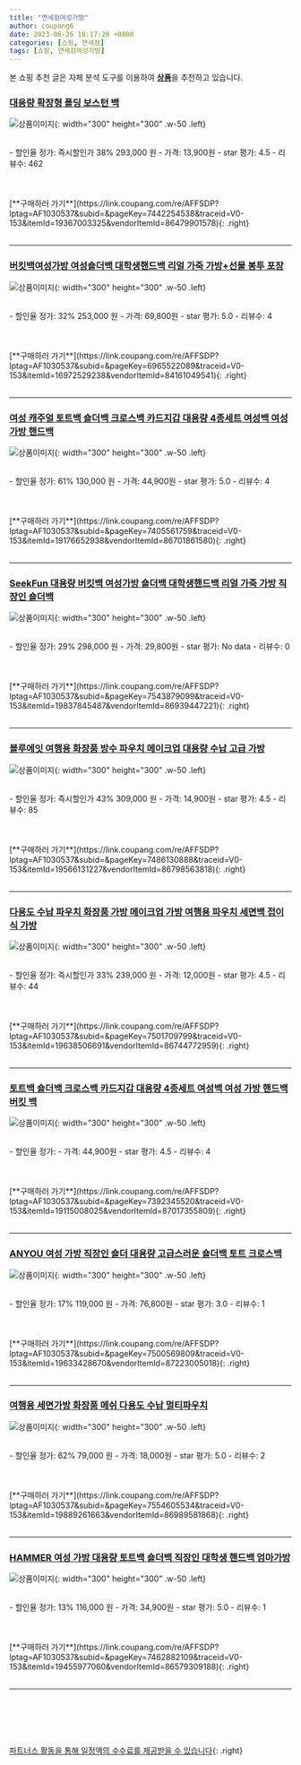 ```yaml
---
title: "면세점여성가방"
author: coupang6
date: 2023-06-26 18:17:20 +0800
categories: [쇼핑, 면세점]
tags: [쇼핑, 면세점여성가방]
---
```


본 쇼핑 추천 글은 자체 분석 도구를 이용하여 [**상품**](https://link.coupang.com/a/bao1ui)을 추천하고 있습니다.

### [대용량 확장형 폴딩 보스턴 백](https://link.coupang.com/re/AFFSDP?lptag=AF1030537&subid=&pageKey=7442254538&traceid=V0-153&itemId=19367003325&vendorItemId=86479901578)

![상품이미지](https://thumbnail9.coupangcdn.com/thumbnails/remote/230x230ex/image/vendor_inventory/365e/3e5686a3e4cd63e570d70430f72188ec7c3824b9791cd811b5429e28b429.jpg){: width="300" height="300" .w-50 .left}


<br>
- 할인율 정가: 즉시할인가 38%  293,000   원
- 가격: 13,900원
- star 평가: 4.5
- 리뷰수: 462
<br>
<br>
<br>
<br>
[**구매하러 가기**](https://link.coupang.com/re/AFFSDP?lptag=AF1030537&subid=&pageKey=7442254538&traceid=V0-153&itemId=19367003325&vendorItemId=86479901578){: .right}
<br>
<br>

---

### [버킷백여성가방 여성숄더백 대학생핸드백 리얼 가죽 가방+선물 봉투 포장](https://link.coupang.com/re/AFFSDP?lptag=AF1030537&subid=&pageKey=6965522089&traceid=V0-153&itemId=16972529238&vendorItemId=84161049541)

![상품이미지](https://thumbnail9.coupangcdn.com/thumbnails/remote/230x230ex/image/vendor_inventory/7dd9/4394bba545c36b12b394b6d4c0602b4d2d8bce0e7d304c071d8d6f6677f3.jpg){: width="300" height="300" .w-50 .left}


<br>
- 할인율 정가: 32%  253,000   원
- 가격: 69,800원
- star 평가: 5.0
- 리뷰수: 4
<br>
<br>
<br>
<br>
[**구매하러 가기**](https://link.coupang.com/re/AFFSDP?lptag=AF1030537&subid=&pageKey=6965522089&traceid=V0-153&itemId=16972529238&vendorItemId=84161049541){: .right}
<br>
<br>

---

### [여성 캐주얼 토트백 숄더백 크로스백 카드지갑 대용량 4종세트 여성백 여성 가방 핸드백](https://link.coupang.com/re/AFFSDP?lptag=AF1030537&subid=&pageKey=7405561759&traceid=V0-153&itemId=19176652938&vendorItemId=86701861580)

![상품이미지](https://thumbnail10.coupangcdn.com/thumbnails/remote/230x230ex/image/vendor_inventory/9709/20c7e419ffadea1e0341b211600c947baf4dc4275096d5be5e225cba9393.jpg){: width="300" height="300" .w-50 .left}


<br>
- 할인율 정가: 61%  130,000   원
- 가격: 44,900원
- star 평가: 5.0
- 리뷰수: 4
<br>
<br>
<br>
<br>
[**구매하러 가기**](https://link.coupang.com/re/AFFSDP?lptag=AF1030537&subid=&pageKey=7405561759&traceid=V0-153&itemId=19176652938&vendorItemId=86701861580){: .right}
<br>
<br>

---

### [SeekFun 대용량 버킷백 여성가방 숄더백 대학생핸드백 리얼 가죽 가방 직장인 숄더백](https://link.coupang.com/re/AFFSDP?lptag=AF1030537&subid=&pageKey=7543879099&traceid=V0-153&itemId=19837845487&vendorItemId=86939447221)

![상품이미지](https://thumbnail10.coupangcdn.com/thumbnails/remote/230x230ex/image/vendor_inventory/963a/bf4077a956e711b25d9a541c801094af32797300d7b75c9f6475f1fe0a41.jpg){: width="300" height="300" .w-50 .left}


<br>
- 할인율 정가: 29%  298,000   원
- 가격: 29,800원
- star 평가: No data
- 리뷰수: 0
<br>
<br>
<br>
<br>
[**구매하러 가기**](https://link.coupang.com/re/AFFSDP?lptag=AF1030537&subid=&pageKey=7543879099&traceid=V0-153&itemId=19837845487&vendorItemId=86939447221){: .right}
<br>
<br>

---

### [블루에잇 여행용 화장품 방수 파우치 메이크업 대용량 수납 고급 가방](https://link.coupang.com/re/AFFSDP?lptag=AF1030537&subid=&pageKey=7486130888&traceid=V0-153&itemId=19566131227&vendorItemId=86798563818)

![상품이미지](https://thumbnail6.coupangcdn.com/thumbnails/remote/230x230ex/image/vendor_inventory/718d/3ecfbe14b8fe9d7ccb85cf75482d5903d32124bf10dc6315c1b245ec937f.png){: width="300" height="300" .w-50 .left}


<br>
- 할인율 정가: 즉시할인가 43%  309,000   원
- 가격: 14,900원
- star 평가: 4.5
- 리뷰수: 85
<br>
<br>
<br>
<br>
[**구매하러 가기**](https://link.coupang.com/re/AFFSDP?lptag=AF1030537&subid=&pageKey=7486130888&traceid=V0-153&itemId=19566131227&vendorItemId=86798563818){: .right}
<br>
<br>

---

### [다용도 수납 파우치 화장품 가방 메이크업 가방 여행용 파우치 세면백 접이식 가방](https://link.coupang.com/re/AFFSDP?lptag=AF1030537&subid=&pageKey=7501709799&traceid=V0-153&itemId=19638506691&vendorItemId=86744772959)

![상품이미지](https://thumbnail6.coupangcdn.com/thumbnails/remote/230x230ex/image/vendor_inventory/e6f5/860be400a132818c5ca46c1fd5e84c5c9a7d2713e26cc7e30308ac5cda2e.jpg){: width="300" height="300" .w-50 .left}


<br>
- 할인율 정가: 즉시할인가 33%  239,000   원
- 가격: 12,000원
- star 평가: 4.5
- 리뷰수: 44
<br>
<br>
<br>
<br>
[**구매하러 가기**](https://link.coupang.com/re/AFFSDP?lptag=AF1030537&subid=&pageKey=7501709799&traceid=V0-153&itemId=19638506691&vendorItemId=86744772959){: .right}
<br>
<br>

---

### [토트백 숄더백 크로스백 카드지갑 대용량 4종세트 여성백 여성 가방 핸드백 버킷 백](https://link.coupang.com/re/AFFSDP?lptag=AF1030537&subid=&pageKey=7392345520&traceid=V0-153&itemId=19115008025&vendorItemId=87017355809)

![상품이미지](https://thumbnail9.coupangcdn.com/thumbnails/remote/230x230ex/image/vendor_inventory/932c/89f0210551e5bd3e41c260901d8e83e05cb0cbc50af4cc44fe5e30078044.jpg){: width="300" height="300" .w-50 .left}


<br>
- 할인율 정가: 
- 가격: 44,900원
- star 평가: 4.5
- 리뷰수: 4
<br>
<br>
<br>
<br>
[**구매하러 가기**](https://link.coupang.com/re/AFFSDP?lptag=AF1030537&subid=&pageKey=7392345520&traceid=V0-153&itemId=19115008025&vendorItemId=87017355809){: .right}
<br>
<br>

---

### [ANYOU 여성 가방 직장인 숄더 대용량 고급스러운 숄더백 토트 크로스백](https://link.coupang.com/re/AFFSDP?lptag=AF1030537&subid=&pageKey=7500569809&traceid=V0-153&itemId=19633428670&vendorItemId=87223005018)

![상품이미지](https://thumbnail8.coupangcdn.com/thumbnails/remote/230x230ex/image/vendor_inventory/e1f6/a3c7573fea1d70ac16d5e73b812397f23bfaadcde8055550bf4e42bba039.jpg){: width="300" height="300" .w-50 .left}


<br>
- 할인율 정가: 17%  119,000   원
- 가격: 76,800원
- star 평가: 3.0
- 리뷰수: 1
<br>
<br>
<br>
<br>
[**구매하러 가기**](https://link.coupang.com/re/AFFSDP?lptag=AF1030537&subid=&pageKey=7500569809&traceid=V0-153&itemId=19633428670&vendorItemId=87223005018){: .right}
<br>
<br>

---

### [여행용 세면가방 화장품 메쉬 다용도 수납 멀티파우치](https://link.coupang.com/re/AFFSDP?lptag=AF1030537&subid=&pageKey=7554605534&traceid=V0-153&itemId=19889261663&vendorItemId=86989581868)

![상품이미지](https://thumbnail6.coupangcdn.com/thumbnails/remote/230x230ex/image/vendor_inventory/f16c/1b9d1b3435d66b42aacacad81b067f44fca9dd69c02ab2a79e627801d342.jpg){: width="300" height="300" .w-50 .left}


<br>
- 할인율 정가: 62%  79,000   원
- 가격: 18,000원
- star 평가: 5.0
- 리뷰수: 2
<br>
<br>
<br>
<br>
[**구매하러 가기**](https://link.coupang.com/re/AFFSDP?lptag=AF1030537&subid=&pageKey=7554605534&traceid=V0-153&itemId=19889261663&vendorItemId=86989581868){: .right}
<br>
<br>

---

### [HAMMER 여성 가방 대용량 토트백 숄더백 직장인 대학생 핸드백 엄마가방](https://link.coupang.com/re/AFFSDP?lptag=AF1030537&subid=&pageKey=7462882109&traceid=V0-153&itemId=19455977060&vendorItemId=86579309188)

![상품이미지](https://thumbnail6.coupangcdn.com/thumbnails/remote/230x230ex/image/vendor_inventory/5a84/9858a9d1dd2f6ea16670e53aacc39d14f75481a03c298e2f6d259c721bed.jpg){: width="300" height="300" .w-50 .left}


<br>
- 할인율 정가: 13%  116,000   원
- 가격: 34,900원
- star 평가: 5.0
- 리뷰수: 1
<br>
<br>
<br>
<br>
[**구매하러 가기**](https://link.coupang.com/re/AFFSDP?lptag=AF1030537&subid=&pageKey=7462882109&traceid=V0-153&itemId=19455977060&vendorItemId=86579309188){: .right}
<br>
<br>

---
<br><br><br><br><br> [파트너스 활동을 통해 일정액의 수수료를 제공받을 수 있습니다](https://link.coupang.com/a/bao1ui){: .right}